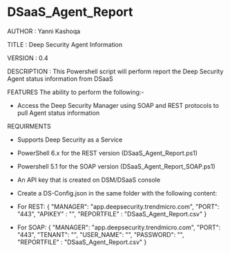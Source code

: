 # DSaaS_Agent_Report

AUTHOR		: Yanni Kashoqa

TITLE		: Deep Security Agent Information

VERSION		: 0.4

DESCRIPTION	: This Powershell script will perform report the Deep Security Agent status information from DSaaS

FEATURES
The ability to perform the following:-
- Access the Deep Security Manager using SOAP and REST protocols to pull Agent status information

REQUIRMENTS
- Supports Deep Security as a Service
- PowerShell 6.x for the REST version (DSaaS_Agent_Report.ps1)
- Powershell 5.1 for the SOAP version (DSaaS_Agent_Report_SOAP.ps1)
- An API key that is created on DSM/DSaaS console
- Create a DS-Config.json in the same folder with the following content:
- For REST:
{
    "MANAGER": "app.deepsecurity.trendmicro.com",
    "PORT": "443",
    "APIKEY" : "",
    "REPORTFILE" : "DSaaS_Agent_Report.csv"
}

- For SOAP:
{
    "MANAGER": "app.deepsecurity.trendmicro.com",
    "PORT": "443",
    "TENANT": "",
    "USER_NAME": "",
    "PASSWORD": "",
    "REPORTFILE" : "DSaaS_Agent_Report.csv"
}

